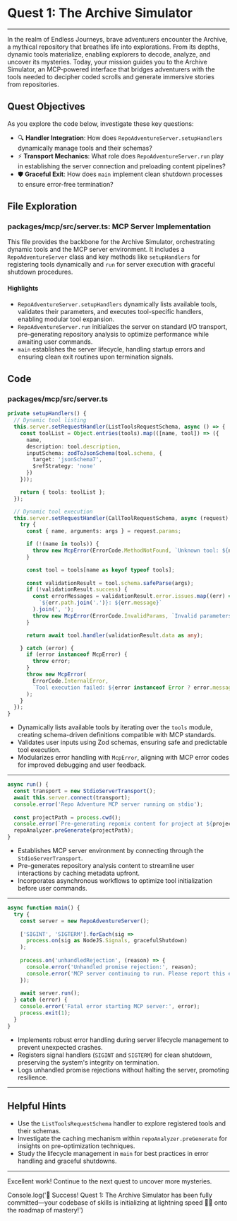 # Quest 1: The Archive Simulator
---
In the realm of Endless Journeys, brave adventurers encounter the Archive, a mythical repository that breathes life into explorations. From its depths, dynamic tools materialize, enabling explorers to decode, analyze, and uncover its mysteries. Today, your mission guides you to the Archive Simulator, an MCP-powered interface that bridges adventurers with the tools needed to decipher coded scrolls and generate immersive stories from repositories.

## Quest Objectives
As you explore the code below, investigate these key questions:
- 🔍 **Handler Integration**: How does `RepoAdventureServer.setupHandlers` dynamically manage tools and their schemas?
- ⚡ **Transport Mechanics**: What role does `RepoAdventureServer.run` play in establishing the server connection and preloading content pipelines?
- 🛡️ **Graceful Exit**: How does `main` implement clean shutdown processes to ensure error-free termination?

## File Exploration
### packages/mcp/src/server.ts: MCP Server Implementation
This file provides the backbone for the Archive Simulator, orchestrating dynamic tools and the MCP server environment. It includes a `RepoAdventureServer` class and key methods like `setupHandlers` for registering tools dynamically and `run` for server execution with graceful shutdown procedures.

#### Highlights
- `RepoAdventureServer.setupHandlers` dynamically lists available tools, validates their parameters, and executes tool-specific handlers, enabling modular tool expansion. 
- `RepoAdventureServer.run` initializes the server on standard I/O transport, pre-generating repository analysis to optimize performance while awaiting user commands.
- `main` establishes the server lifecycle, handling startup errors and ensuring clean exit routines upon termination signals.

## Code
### packages/mcp/src/server.ts
```typescript
private setupHandlers() {
  // Dynamic tool listing
  this.server.setRequestHandler(ListToolsRequestSchema, async () => {
    const toolList = Object.entries(tools).map(([name, tool]) => ({
      name,
      description: tool.description,
      inputSchema: zodToJsonSchema(tool.schema, { 
        target: 'jsonSchema7',
        $refStrategy: 'none'
      })
    }));

    return { tools: toolList };
  });

  // Dynamic tool execution
  this.server.setRequestHandler(CallToolRequestSchema, async (request) => {
    try {
      const { name, arguments: args } = request.params;

      if (!(name in tools)) {
        throw new McpError(ErrorCode.MethodNotFound, `Unknown tool: ${name}`);
      }

      const tool = tools[name as keyof typeof tools];
      
      const validationResult = tool.schema.safeParse(args);
      if (!validationResult.success) {
        const errorMessages = validationResult.error.issues.map((err) => 
          `${err.path.join('.')}: ${err.message}`
        ).join(', ');
        throw new McpError(ErrorCode.InvalidParams, `Invalid parameters: ${errorMessages}`);
      }

      return await tool.handler(validationResult.data as any);

    } catch (error) {
      if (error instanceof McpError) {
        throw error;
      }
      throw new McpError(
        ErrorCode.InternalError,
        `Tool execution failed: ${error instanceof Error ? error.message : String(error)}`
      );
    }
  });
}
```
- Dynamically lists available tools by iterating over the `tools` module, creating schema-driven definitions compatible with MCP standards.
- Validates user inputs using Zod schemas, ensuring safe and predictable tool execution.
- Modularizes error handling with `McpError`, aligning with MCP error codes for improved debugging and user feedback.

---

```typescript
async run() {
  const transport = new StdioServerTransport();
  await this.server.connect(transport);
  console.error('Repo Adventure MCP server running on stdio');
  
  const projectPath = process.cwd();
  console.error(`Pre-generating repomix content for project at ${projectPath}...`);
  repoAnalyzer.preGenerate(projectPath);
}
```
- Establishes MCP server environment by connecting through the `StdioServerTransport`.
- Pre-generates repository analysis content to streamline user interactions by caching metadata upfront.
- Incorporates asynchronous workflows to optimize tool initialization before user commands.

---

```typescript
async function main() {
  try {
    const server = new RepoAdventureServer();
    
    ['SIGINT', 'SIGTERM'].forEach(sig => 
      process.on(sig as NodeJS.Signals, gracefulShutdown)
    );
    
    process.on('unhandledRejection', (reason) => {
      console.error('Unhandled promise rejection:', reason);
      console.error('MCP server continuing to run. Please report this error.');
    });
    
    await server.run();
  } catch (error) {
    console.error('Fatal error starting MCP server:', error);
    process.exit(1);
  }
}
```
- Implements robust error handling during server lifecycle management to prevent unexpected crashes.
- Registers signal handlers (`SIGINT` and `SIGTERM`) for clean shutdown, preserving the system's integrity on termination.
- Logs unhandled promise rejections without halting the server, promoting resilience.

---

## Helpful Hints
- Use the `ListToolsRequestSchema` handler to explore registered tools and their schemas.
- Investigate the caching mechanism within `repoAnalyzer.preGenerate` for insights on pre-optimization techniques.
- Study the lifecycle management in `main` for best practices in error handling and graceful shutdowns.

---

Excellent work! Continue to the next quest to uncover more mysteries.

Console.log('🎉 Success! Quest 1: The Archive Simulator has been fully committed—your codebase of skills is initializing at lightning speed 🚀✨ onto the roadmap of mastery!')
